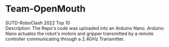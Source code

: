 # Team-OpenMouth
SUTD-RoboClash 2022 Top 10
</br>
Description:
The Repo's code was uploaded into an Arduino Nano. Arduino Nano actuates the robot's motors and gripper transmitted by a remote controller communicating through a 2.4GHz Transmitter.
